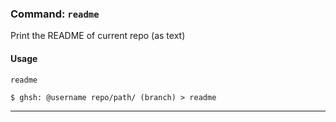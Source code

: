 ### Command: `readme`

Print the README of current repo (as text)

#### Usage
`readme`

```shell
$ ghsh: @username repo/path/ (branch) > readme
```

***